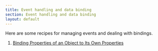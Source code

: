 ```yaml
---
title: Event handling and data binding
section: Event handling and data binding
layout: default
---
```

Here are some recipes for managing events and dealing with bindings.

1. [Binding Properties of an Object to Its Own Properties](./binding_properties_of_an_object_to_its_own_properties)
